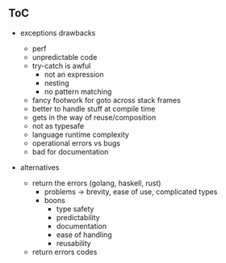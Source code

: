 ## ToC

- exceptions drawbacks
  - perf
  - unpredictable code
  - try-catch is awful
    - not an expression
    - nesting
    - no pattern matching
  - fancy footwork for goto across stack frames
  - better to handle stuff at compile time
  - gets in the way of reuse/composition
  - not as typesafe
  - language runtime complexity
  - operational errors vs bugs
  - bad for documentation

- alternatives
  - return the errors (golang, haskell, rust)
    - problems -> brevity, ease of use, complicated types
    - boons
      - type safety
      - predictability
      - documentation
      - ease of handling
      - reusability
  - return errors codes
